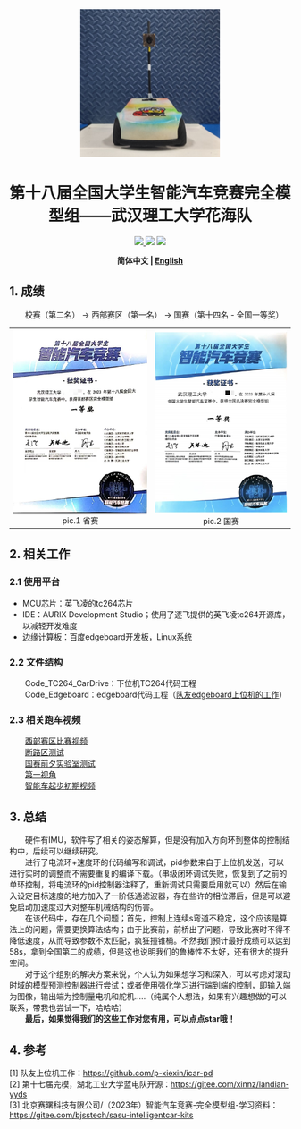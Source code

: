 <div align=center>
    <img src="Readme_img/Body_photo.png"/>
    <h1>第十八届全国大学生智能汽车竞赛完全模型组——武汉理工大学花海队</h1>
    <p>
        <a href="https://github.com/coollingomg/The-18th-Smart-Car-Competition-complete-model-group">
            <img src="https://img.shields.io/github/stars/coollingomg/The-18th-Smart-Car-Competition-complete-model-group"/>
        </a>
        <img src="https://img.shields.io/github/forks/coollingomg/The-18th-Smart-Car-Competition-complete-model-group"/>
        <img src="https://img.shields.io/badge/License-GPL3.0-red"/>
    </p>
    <p>
        <b>简体中文 | <a href="README_en.md">English</b></a>
    </p>
</div>

## 1. 成绩
&emsp;&emsp;校赛（第二名） -> 西部赛区（第一名） -> 国赛（第十四名 - 全国一等奖）
<table>
    <tr>
        <td ><center><img src="Readme_img/Provincial_certificate.jpg"width=600 >pic.1  省赛 </center></td>
        <td ><center><img src="Readme_img/National_certificate.jpg" width=585  >pic.2  国赛</center></td>
    </tr>
</table>

## 2. 相关工作
### 2.1 使用平台
- MCU芯片：英飞凌的tc264芯片
- IDE：AURIX Development Studio；使用了逐飞提供的英飞凌tc264开源库，以减轻开发难度
- 边缘计算板：百度edgeboard开发板，Linux系统

### 2.2 文件结构
&emsp;&emsp;Code_TC264_CarDrive：下位机TC264代码工程<br>
&emsp;&emsp;Code_Edgeboard：edgeboard代码工程（[队友edgeboard上位机的工作](https://github.com/p-xiexin/icar-pd)）

### 2.3 相关跑车视频
&emsp;&emsp;[西部赛区比赛视频](https://www.bilibili.com/video/BV1c14y1R7UY/?spm_id_from=333.999.0.0&vd_source=9805319fbcc667bd39b66994068b0d17)<br>
&emsp;&emsp;[断路区测试](https://www.bilibili.com/video/BV1Zp4y1V79A/?spm_id_from=333.999.0.0&vd_source=9805319fbcc667bd39b66994068b0d17)<br>
&emsp;&emsp;[国赛前夕实验室测试](https://www.bilibili.com/video/BV1LF411y7X6/?spm_id_from=333.999.0.0&vd_source=9805319fbcc667bd39b66994068b0d17)<br>
&emsp;&emsp;[第一视角](https://www.bilibili.com/video/BV1ep421R7LV/?spm_id_from=333.999.0.0&vd_source=9805319fbcc667bd39b66994068b0d17)<br>
&emsp;&emsp;[智能车起步初期视频](https://www.bilibili.com/video/BV1DC41147Wu/?spm_id_from=333.999.0.0&vd_source=9805319fbcc667bd39b66994068b0d17)<br>

## 3. 总结
&emsp;&emsp;硬件有IMU，软件写了相关的姿态解算，但是没有加入方向环到整体的控制结构中，后续可以继续研究。<br>
&emsp;&emsp;进行了电流环+速度环的代码编写和调试，pid参数来自于上位机发送，可以进行实时的调整而不需要重复的编译下载。（串级闭环调试失败，恢复到了之前的单环控制，将电流环的pid控制器注释了，重新调试只需要启用就可以）然后在输入设定目标速度的地方加入了一阶低通滤波器，存在些许的相位滞后，但是可以避免启动加速度过大对整车机械结构的伤害。<br>
&emsp;&emsp;在该代码中，存在几个问题；首先，控制上连续s弯道不稳定，这个应该是算法上的问题，需要更换算法结构；由于比赛前，前桥出了问题，导致比赛时不得不降低速度，从而导致参数不太匹配，疯狂撞锥桶。不然我们预计最好成绩可以达到58s，拿到全国第二的成绩，但是这也说明我们的鲁棒性不太好，还有很大的提升空间。<br>
&emsp;&emsp;对于这个组别的解决方案来说，个人认为如果想学习和深入，可以考虑对滚动时域的模型预测控制器进行尝试；或者使用强化学习进行端到端的控制，即输入端为图像，输出端为控制量电机和舵机.....（纯属个人想法，如果有兴趣想做的可以联系，带我也尝试一下，哈哈哈）<br>
&emsp;&emsp;**最后，如果觉得我们的这些工作对您有用，可以点点star哦！**<br>

## 4. 参考
[1] 队友上位机工作：https://github.com/p-xiexin/icar-pd<br>
[2] 第十七届完模，湖北工业大学蓝电队开源：https://gitee.com/xinnz/landian-yyds<br>
[3] 北京赛曙科技有限公司/（2023年）智能汽车竞赛-完全模型组-学习资料：https://gitee.com/bjsstech/sasu-intelligentcar-kits
